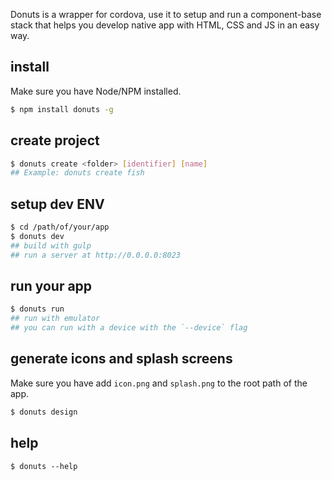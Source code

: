 Donuts is a wrapper for cordova, use it to setup and run a component-base stack that helps you develop native app with HTML, CSS and JS in an easy way.

## install

Make sure you have Node/NPM installed.

```bash
$ npm install donuts -g
```

## create project

```bash
$ donuts create <folder> [identifier] [name]
## Example: donuts create fish
```

## setup dev ENV

```bash
$ cd /path/of/your/app
$ donuts dev
## build with gulp
## run a server at http://0.0.0.0:8023
```

## run your app

```bash
$ donuts run
## run with emulator
## you can run with a device with the `--device` flag
```

## generate icons and splash screens

Make sure you have add `icon.png` and `splash.png` to the
root path of the app.

```bash
$ donuts design
```

## help

```
$ donuts --help
```





